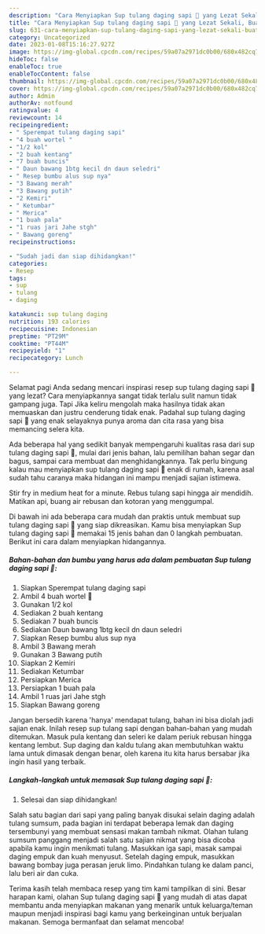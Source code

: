 ```yaml
---
description: "Cara Menyiapkan Sup tulang daging sapi 🐄 yang Lezat Sekali, Buat Buka Puasa Bisa Manjain Lidah"
title: "Cara Menyiapkan Sup tulang daging sapi 🐄 yang Lezat Sekali, Buat Buka Puasa Bisa Manjain Lidah"
slug: 631-cara-menyiapkan-sup-tulang-daging-sapi-yang-lezat-sekali-buat-buka-puasa-bisa-manjain-lidah
category: Uncategorized
date: 2023-01-08T15:16:27.927Z
image: https://img-global.cpcdn.com/recipes/59a07a2971dc0b00/680x482cq70/sup-tulang-daging-sapi-foto-resep-utama.jpg
hideToc: false
enableToc: true
enableTocContent: false
thumbnail: https://img-global.cpcdn.com/recipes/59a07a2971dc0b00/680x482cq70/sup-tulang-daging-sapi-foto-resep-utama.jpg
cover: https://img-global.cpcdn.com/recipes/59a07a2971dc0b00/680x482cq70/sup-tulang-daging-sapi-foto-resep-utama.jpg
author: Admin
authorAv: notfound
ratingvalue: 4
reviewcount: 14
recipeingredient:
- " Sperempat tulang daging sapi"
- "4 buah wortel "
- "1/2 kol"
- "2 buah kentang"
- "7 buah buncis"
- " Daun bawang 1btg kecil dn daun seledri"
- " Resep bumbu alus sup nya"
- "3 Bawang merah"
- "3 Bawang putih"
- "2 Kemiri"
- " Ketumbar"
- " Merica"
- "1 buah pala"
- "1 ruas jari Jahe stgh"
- " Bawang goreng"
recipeinstructions:

- "Sudah jadi dan siap dihidangkan!"
categories:
- Resep
tags:
- sup
- tulang
- daging

katakunci: sup tulang daging 
nutrition: 193 calories
recipecuisine: Indonesian
preptime: "PT29M"
cooktime: "PT44M"
recipeyield: "1"
recipecategory: Lunch

---
```



Selamat pagi Anda sedang mencari inspirasi resep sup tulang daging sapi 🐄 yang lezat? Cara menyiapkannya sangat tidak terlalu sulit namun tidak gampang juga. Tapi Jika keliru mengolah maka hasilnya tidak akan memuaskan dan justru cenderung tidak enak. Padahal sup tulang daging sapi 🐄 yang enak selayaknya punya aroma dan cita rasa yang bisa memancing selera kita.


Ada beberapa hal yang sedikit banyak mempengaruhi kualitas rasa dari sup tulang daging sapi 🐄, mulai dari jenis bahan, lalu pemilihan bahan segar dan bagus, sampai cara membuat dan menghidangkannya. Tak perlu bingung kalau mau menyiapkan sup tulang daging sapi 🐄 enak di rumah, karena asal sudah tahu caranya maka hidangan ini mampu menjadi sajian istimewa.

Stir fry in medium heat for a minute. Rebus tulang sapi hingga air mendidih. Matikan api, buang air rebusan dan kotoran yang menggumpal.


Di bawah ini ada beberapa cara mudah dan praktis untuk membuat sup tulang daging sapi 🐄 yang siap dikreasikan. Kamu bisa menyiapkan Sup tulang daging sapi 🐄 memakai 15 jenis bahan dan 0 langkah pembuatan. Berikut ini cara dalam menyiapkan hidangannya.

<!--inarticleads1-->

##### Bahan-bahan dan bumbu yang harus ada dalam pembuatan Sup tulang daging sapi 🐄:

1. Siapkan  Sperempat tulang daging sapi
1. Ambil 4 buah wortel 🥕
1. Gunakan 1/2 kol
1. Sediakan 2 buah kentang
1. Sediakan 7 buah buncis
1. Sediakan  Daun bawang 1btg kecil dn daun seledri
1. Siapkan  Resep bumbu alus sup nya
1. Ambil 3 Bawang merah
1. Gunakan 3 Bawang putih
1. Siapkan 2 Kemiri
1. Sediakan  Ketumbar
1. Persiapkan  Merica
1. Persiapkan 1 buah pala
1. Ambil 1 ruas jari Jahe stgh
1. Siapkan  Bawang goreng


Jangan bersedih karena &#39;hanya&#39; mendapat tulang, bahan ini bisa diolah jadi sajian enak. Inilah resep sup tulang sapi dengan bahan-bahan yang mudah ditemukan. Masuk pula kentang dan seleri ke dalam periuk rebusan hingga kentang lembut. Sup daging dan kaldu tulang akan membutuhkan waktu lama untuk dimasak dengan benar, oleh karena itu kita harus bersabar jika ingin hasil yang terbaik. 

<!--inarticleads2-->

##### Langkah-langkah untuk memasak Sup tulang daging sapi 🐄:


1. Selesai dan siap dihidangkan!

Salah satu bagian dari sapi yang paling banyak disukai selain daging adalah tulang sumsum, pada bagian ini terdapat beberapa lemak dan daging tersembunyi yang membuat sensasi makan tambah nikmat. Olahan tulang sumsum panggang menjadi salah satu sajian nikmat yang bisa dicoba apabila kamu ingin menikmati tulang. Masukkan iga sapi, masak sampai daging empuk dan kuah menyusut. Setelah daging empuk, masukkan bawang bombay juga perasan jeruk limo. Pindahkan tulang ke dalam panci, lalu beri air dan cuka. 

Terima kasih telah membaca resep yang tim kami tampilkan di sini. Besar harapan kami, olahan Sup tulang daging sapi 🐄 yang mudah di atas dapat membantu anda menyiapkan makanan yang menarik untuk keluarga/teman maupun menjadi inspirasi bagi kamu yang berkeinginan untuk berjualan makanan. Semoga bermanfaat dan selamat mencoba!
